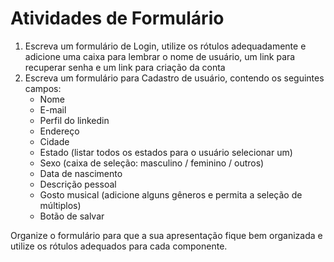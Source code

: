 # Atividades de Formulário

1. Escreva um formulário de Login, utilize os rótulos adequadamente e adicione uma caixa
para lembrar o nome de usuário, um link para recuperar senha e um link para criação da conta
2. Escreva um formulário para Cadastro de usuário, contendo os seguintes campos:
    - Nome
    - E-mail
    - Perfil do linkedin
    - Endereço
    - Cidade
    - Estado (listar todos os estados para o usuário selecionar um)
    - Sexo (caixa de seleção: masculino / feminino / outros)
    - Data de nascimento
    - Descrição pessoal
    - Gosto musical (adicione alguns gêneros e permita a seleção de múltiplos)
    - Botão de salvar

Organize o formulário para que a sua apresentação fique bem organizada e utilize os rótulos
adequados para cada componente.
